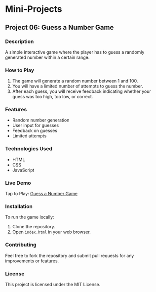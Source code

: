 # Mini-Projects

## Project 06: Guess a Number Game

### Description
A simple interactive game where the player has to guess a randomly generated number within a certain range.

### How to Play
1. The game will generate a random number between 1 and 100.
2. You will have a limited number of attempts to guess the number.
3. After each guess, you will receive feedback indicating whether your guess was too high, too low, or correct.

### Features
- Random number generation
- User input for guesses
- Feedback on guesses
- Limited attempts

### Technologies Used
- HTML
- CSS
- JavaScript

### Live Demo
Tap to Play: [Guess a Number Game](https://codepen.io/csxark/full/wvbbZge)

### Installation
To run the game locally:
1. Clone the repository.
2. Open `index.html` in your web browser.

### Contributing
Feel free to fork the repository and submit pull requests for any improvements or features.

### License
This project is licensed under the MIT License.
